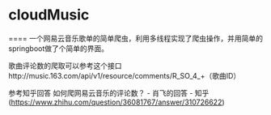 # cloudMusic
====
一个网易云音乐歌单的简单爬虫，利用多线程实现了爬虫操作，并用简单的springboot做了个简单的界面。

歌曲评论数的爬取可以参考这个接口http://music.163.com/api/v1/resource/comments/R_SO_4_+（歌曲ID）

参考知乎回答
如何爬网易云音乐的评论数？ - 肖飞的回答 - 知乎(https://www.zhihu.com/question/36081767/answer/310726622)
